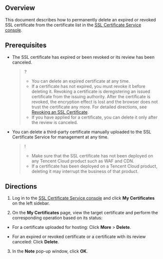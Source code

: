 ## Overview

This document describes how to permanently delete an expired or revoked SSL certificate from the certificate list in the [SSL Certificate Service console](https://console.cloud.tencent.com/certoverview).

## Prerequisites
- The SSL certificate has expired or been revoked or its review has been canceled.
  

   >?
   > 
   >   - You can delete an expired certificate at any time.
   >   - If a certificate has not expired, you must revoke it before deleting it. Revoking a certificate is deregistering an issued certificate from the issuing authority. After the certificate is revoked, the encryption effect is lost and the browser does not trust the certificate any more. For detailed directions, see [Revoking an SSL Certificate](https://intl.cloud.tencent.com/document/product/1007/44062).
   >   - If you have applied for a certificate, you can delete it only after the review is canceled.

- You can delete a third-party certificate manually uploaded to the SSL Certificate Service for management at any time.
  

   >!
   > 
   >   - Make sure that the SSL certificate has not been deployed on any Tencent Cloud product such as WAF and CDN.
   >   - If a certificate has been deployed on a Tencent Cloud product, deleting it may interrupt the business of that product.


## Directions
1. Log in to the [SSL Certificate Service console](https://console.cloud.tencent.com/certoverview) and click **My Certificates** on the left sidebar.

2. On the **My Certificates** page, view the target certificate and perform the corresponding operation based on its status:

  - For a certificate uploaded for hosting: Click **More** > **Delete**. 

  - For an expired or revoked certificate or a certificate with its review canceled: Click **Delete**. 

3. In the **Note** pop-up window, click **OK**.
